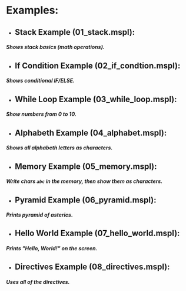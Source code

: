 # Examples:

- ## Stack Example (01_stack.mspl): 
##### Shows stack basics (math operations).
- ## If Condition Example (02_if_condtion.mspl):
##### Shows conditional IF/ELSE.
- ## While Loop Example (03_while_loop.mspl):
##### Show numbers from 0 to 10.
- ## Alphabeth Example (04_alphabet.mspl):
##### Shows all alphabeth letters as characters.
- ## Memory Example (05_memory.mspl):
##### Write chars `abc` in the memory, then show them as characters.
- ## Pyramid Example (06_pyramid.mspl):
##### Prints pyramid of asterics.
- ## Hello World Example (07_hello_world.mspl):
##### Prints "Hello, World!" on the screen.
- ## Directives Example (08_directives.mspl):
##### Uses all of the directives.